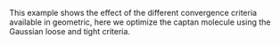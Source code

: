 This example shows the effect of the different convergence criteria available in geometric, here we optimize the captan molecule using the Gaussian loose and tight criteria. 
